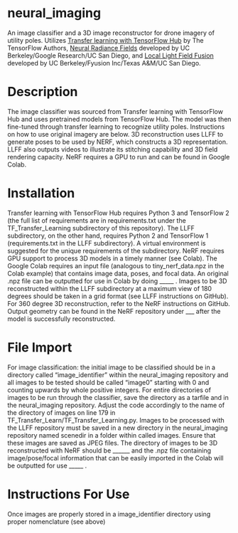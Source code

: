 # neural_imaging

An image classifier and a 3D image reconstructor for drone imagery of utility poles. Utilizes [Transfer learning with TensorFlow Hub](https://colab.research.google.com/github/tensorflow/docs/blob/master/site/en/tutorials/images/transfer_learning_with_hub.ipynb#scrollTo=PWUmcKKjtwXL) by The TensorFlow Authors, [Neural Radiance Fields](https://github.com/bmild/nerf) developed by UC Berkeley/Google Research/UC San Diego, and [Local Light Field Fusion](https://github.com/Fyusion/LLFF) developed by UC Berkeley/Fyusion Inc/Texas A&M/UC San Diego. 

# Description

The image classifier was sourced from Transfer learning with TensorFlow Hub and uses pretrained models from TensorFlow Hub. The model was then fine-tuned through transfer learning to recognize utility poles. Instructions on how to use original imagery are below. 
3D reconstruction uses LLFF to generate poses to be used by NERF, which constructs a 3D representation. LLFF also outputs videos to illustrate its stitching capability and 3D field rendering capacity. NeRF requires a GPU to run and can be found in Google Colab. 

# Installation

Transfer learning with TensorFlow Hub requires Python 3 and TensorFlow 2 (the full list of requirements are in requirements.txt under the TF_Transfer_Learning subdirectory of this repository). 
The LLFF subdirectory, on the other hand, requires Python 2 and TensorFlow 1 (requirements.txt in the LLFF subdirectory). A virtual environment is suggested for the unique requirements of the subdirectory.
NeRF requires GPU support to process 3D models in a timely manner (see Colab). The Google Colab requires an input file (analogous to tiny_nerf_data.npz in the Colab example) that contains image data, poses, and focal data. An original .npz file can be outputted for use in Colab by doing _____ . 
Images to be 3D reconstructed within the LLFF subdirectory at a maximum view of 180 degrees should be taken in a grid format (see LLFF instructions on GitHub). For 360 degree 3D reconstruction, refer to the NeRF instructions on GitHub. Output geometry can be found in the NeRF repository under ___ after the model is successfully reconstructed. 

# File Import 

For image classification: the initial image to be classified should be in a directory called “image_identifier” within the neural_imaging repository and all images to be tested should be called “image0” starting with 0 and counting upwards by whole positive integers. For entire directories of images to be run through the classifier, save the directory as a tarfile and in the neural_imaging repository. Adjust the code accordingly to the name of the directory of images on line 179 in TF_Transfer_Learn/TF_Transfer_Learning.py. 
Images to be processed with the LLFF repository must be saved in a new directory in the neural_imaging repository named scenedir in a folder within called images. Ensure that these images are saved as JPEG files. 
The directory of images to be 3D reconstructed with NeRF should be ______ and the .npz file containing image/pose/focal information that can be easily imported in the Colab will be outputted for use _____ . 

# Instructions For Use

Once images are properly stored in a image_identifier directory using proper nomenclature (see above)
